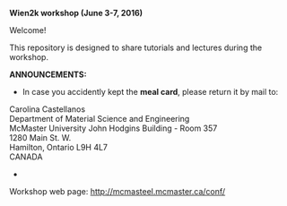 **Wien2k workshop (June 3-7, 2016)**

Welcome!

This repository is designed to share tutorials and lectures during the workshop.

**ANNOUNCEMENTS:**

* In case you accidently kept the **meal card**, please return it by mail to:

 Carolina Castellanos<br>
 Department of Material Science and Engineering<br>
 McMaster University
 John Hodgins Building - Room 357<br>
 1280 Main St. W.<br>
 Hamilton, Ontario L9H 4L7<br>
 CANADA

* 

Workshop web page: http://mcmasteel.mcmaster.ca/conf/
